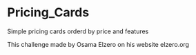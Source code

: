 # Pricing_Cards
Simple pricing cards orderd by price and features

This challenge made by Osama Elzero on his website elzero.org 
